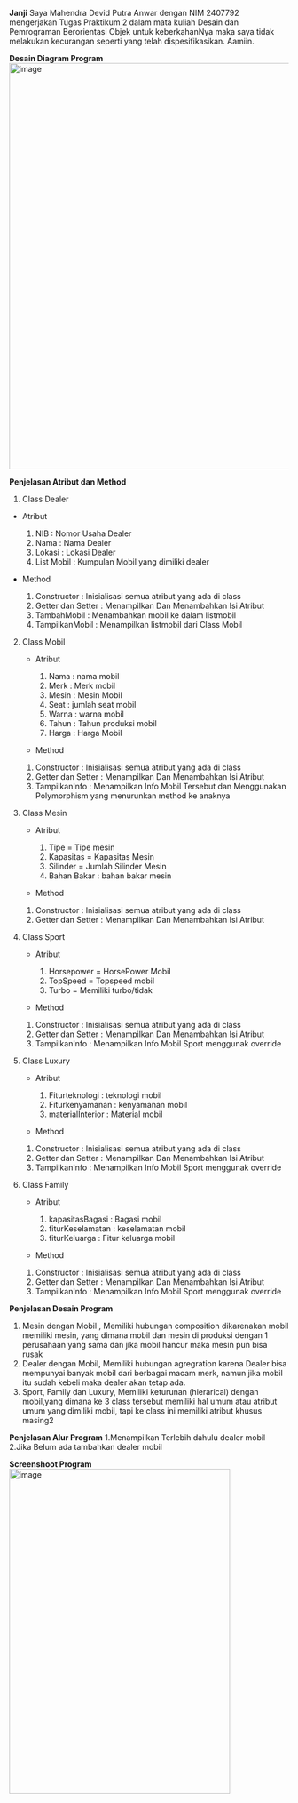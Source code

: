 **Janji**
Saya Mahendra Devid Putra Anwar dengan NIM 2407792 mengerjakan Tugas Praktikum 2 dalam mata kuliah Desain dan Pemrograman Berorientasi Objek untuk keberkahanNya maka saya tidak melakukan kecurangan seperti yang telah dispesifikasikan. Aamiin.

**Desain Diagram Program**
<img width="666" height="731" alt="image" src="https://github.com/user-attachments/assets/123be0c2-c7e8-4e08-b431-0fd3e7625094" />


**Penjelasan Atribut dan Method**
1. Class Dealer
  - Atribut
    1. NIB : Nomor Usaha Dealer
    2. Nama : Nama Dealer
    3. Lokasi : Lokasi Dealer
    4. List Mobil : Kumpulan Mobil yang dimiliki dealer
       
  - Method
    1. Constructor : Inisialisasi semua atribut yang ada di class
    2. Getter dan Setter : Menampilkan Dan Menambahkan Isi Atribut
    3. TambahMobil : Menambahkan mobil ke dalam listmobil
    4. TampilkanMobil : Menampilkan listmobil dari Class Mobil

2. Class Mobil
   - Atribut
     1. Nama : nama mobil
     2. Merk : Merk mobil
     3. Mesin : Mesin Mobil
     4. Seat : jumlah seat mobil
     5. Warna : warna mobil
     6. Tahun : Tahun produksi mobil
     7. Harga : Harga Mobil
        
   - Method
    1. Constructor : Inisialisasi semua atribut yang ada di class
    2. Getter dan Setter : Menampilkan Dan Menambahkan Isi Atribut
    3. TampilkanInfo : Menampilkan Info Mobil Tersebut dan Menggunakan Polymorphism yang menurunkan method ke anaknya

4. Class Mesin
   - Atribut
     1. Tipe = Tipe mesin
     2. Kapasitas = Kapasitas Mesin
     3. Silinder = Jumlah Silinder Mesin
     4. Bahan Bakar : bahan bakar mesin
        
   - Method
    1. Constructor : Inisialisasi semua atribut yang ada di class
    2. Getter dan Setter : Menampilkan Dan Menambahkan Isi Atribut
  
5. Class Sport
   - Atribut
     1. Horsepower = HorsePower Mobil
     2. TopSpeed = Topspeed mobil
     3. Turbo = Memiliki turbo/tidak
        
   - Method
    1. Constructor : Inisialisasi semua atribut yang ada di class
    2. Getter dan Setter : Menampilkan Dan Menambahkan Isi Atribut
    3. TampilkanInfo : Menampilkan Info Mobil Sport menggunak override

6. Class Luxury
   - Atribut
     1. Fiturteknologi : teknologi mobil
     2. Fiturkenyamanan : kenyamanan mobil
     3. materialInterior : Material mobil
        
   - Method
    1. Constructor : Inisialisasi semua atribut yang ada di class
    2. Getter dan Setter : Menampilkan Dan Menambahkan Isi Atribut
    3. TampilkanInfo : Menampilkan Info Mobil Sport menggunak override
  
7. Class Family
   - Atribut
     1. kapasitasBagasi : Bagasi mobil
     2. fiturKeselamatan : keselamatan mobil
     3. fiturKeluarga : Fitur keluarga mobil
        
   - Method
    1. Constructor : Inisialisasi semua atribut yang ada di class
    2. Getter dan Setter : Menampilkan Dan Menambahkan Isi Atribut
    3. TampilkanInfo : Menampilkan Info Mobil Sport menggunak override

**Penjelasan Desain Program**
1. Mesin dengan Mobil , Memiliki hubungan composition dikarenakan mobil memiliki mesin, yang dimana mobil dan mesin di produksi dengan 1 perusahaan yang sama dan jika mobil hancur maka mesin pun bisa rusak
2. Dealer dengan Mobil, Memiliki hubungan agregration karena Dealer bisa mempunyai banyak mobil dari berbagai macam merk, namun jika mobil itu sudah kebeli maka dealer akan tetap ada.
3. Sport, Family dan Luxury, Memiliki keturunan (hierarical) dengan mobil,yang dimana ke 3 class tersebut memiliki hal umum atau atribut umum yang dimiliki mobil, tapi ke class ini memiliki atribut khusus masing2

**Penjelasan Alur Program**
1.Menampilkan Terlebih dahulu dealer mobil
2.Jika Belum ada tambahkan dealer mobil

**Screenshoot Program**
<img width="398" height="585" alt="image" src="https://github.com/user-attachments/assets/1b5a4cc6-ac80-41a8-9c0f-abcd82f0d9dc" />
